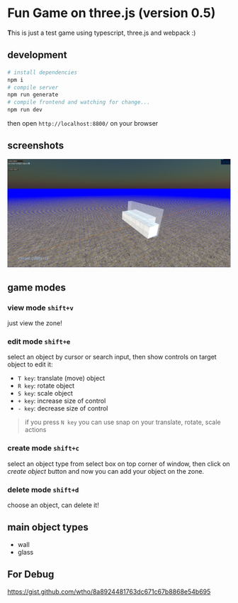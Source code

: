 
# Fun Game on three.js (version 0.5)

**T**his is just a test game using typescript, three.js and webpack :)

## development

```bash
# install dependencies
npm i
# compile server
npm run generate
# compile frontend and watching for change...
npm run dev
```
then open `http://localhost:8800/` on your browser

## screenshots

![screenshot1](./docs/screenshot1.png)


## game modes

### view mode `shift+v`
just view the zone!

### edit mode `shift+e`
select an object by cursor or search input, then show controls on target object to edit it:
- `T key`: translate (move) object
- `R key`: rotate object
- `S key`: scale object
- `+ key`: increase size of control
- `- key`: decrease size of control

> if you press `N key` you can use snap on your translate, rotate, scale actions
### create mode `shift+c`
select an object type from select box on top corner of window, then click on *create object* button and now you can add your object on the zone.
### delete mode `shift+d`
choose an object, can delete it!

## main object types

- wall
- glass
## For Debug
https://gist.github.com/wtho/8a8924481763dc671c67b8868e54b695